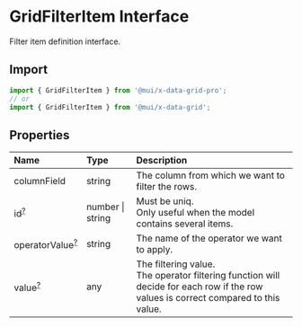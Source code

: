 # GridFilterItem Interface

<p class="description">Filter item definition interface.</p>

## Import

```js
import { GridFilterItem } from '@mui/x-data-grid-pro';
// or
import { GridFilterItem } from '@mui/x-data-grid';
```

## Properties

| Name                                                                                            | Type                                            | Description                                                                                                                             |
| :---------------------------------------------------------------------------------------------- | :---------------------------------------------- | :-------------------------------------------------------------------------------------------------------------------------------------- |
| <span class="prop-name">columnField</span>                                                      | <span class="prop-type">string</span>           | The column from which we want to filter the rows.                                                                                       |
| <span class="prop-name optional">id<sup><abbr title="optional">?</abbr></sup></span>            | <span class="prop-type">number \| string</span> | Must be uniq.<br />Only useful when the model contains several items.                                                                   |
| <span class="prop-name optional">operatorValue<sup><abbr title="optional">?</abbr></sup></span> | <span class="prop-type">string</span>           | The name of the operator we want to apply.                                                                                              |
| <span class="prop-name optional">value<sup><abbr title="optional">?</abbr></sup></span>         | <span class="prop-type">any</span>              | The filtering value.<br />The operator filtering function will decide for each row if the row values is correct compared to this value. |
